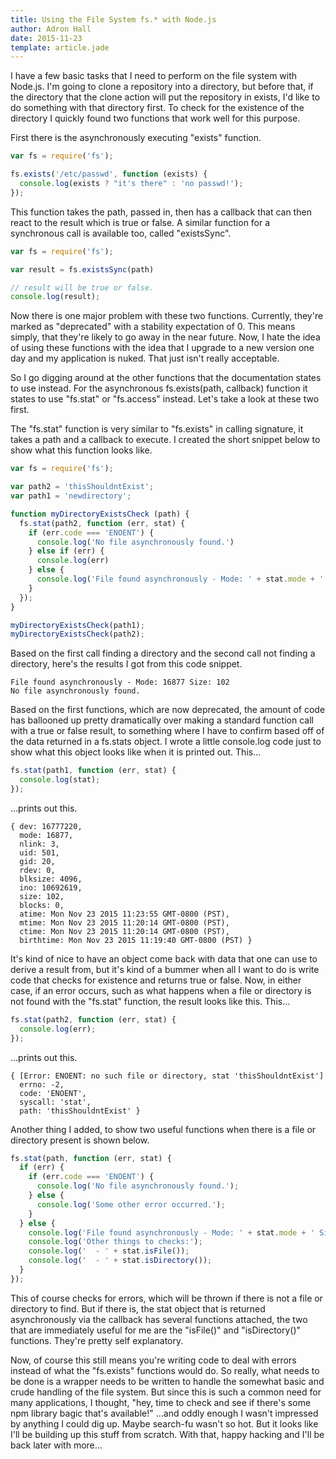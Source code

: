 ```yaml
---
title: Using the File System fs.* with Node.js
author: Adron Hall
date: 2015-11-23
template: article.jade
---
```

I have a few basic tasks that I need to perform on the file system with Node.js. I'm going to clone a repository into a directory, but before that, if the directory that the clone action will put the repository in exists, I'd like to do something with that directory first. To check for the existence of the directory I quickly found two functions that work well for this purpose.

<span class="more"></span>

First there is the asynchronously executing "exists" function.

```javascript
var fs = require('fs');

fs.exists('/etc/passwd', function (exists) {
  console.log(exists ? "it's there" : 'no passwd!');
});
```

This function takes the path, passed in, then has a callback that can then react to the result which is true or false. A similar function for a synchronous call is available too, called "existsSync".

```javascript
var fs = require('fs');

var result = fs.existsSync(path)

// result will be true or false.
console.log(result);
```

Now there is one major problem with these two functions. Currently, they're marked as "deprecated" with a stability expectation of 0. This means simply, that they're likely to go away in the near future. Now, I hate the idea of using these functions with the idea that I upgrade to a new version one day and my application is nuked. That just isn't really acceptable.

So I go digging around at the other functions that the documentation states to use instead. For the asynchronous fs.exists(path, callback) function it states to use "fs.stat" or "fs.access" instead. Let's take a look at these two first.

The "fs.stat" function is very similar to "fs.exists" in calling signature, it takes a path and a callback to execute. I created the short snippet below to show what this function looks like.

```javascript
var fs = require('fs');

var path2 = 'thisShouldntExist';
var path1 = 'newdirectory';

function myDirectoryExistsCheck (path) {
  fs.stat(path2, function (err, stat) {
    if (err.code === 'ENOENT') {
      console.log('No file asynchronously found.')
    } else if (err) {
      console.log(err)
    } else {
      console.log('File found asynchronously - Mode: ' + stat.mode + ' Size: ' + stat.size);
    }
  });
}

myDirectoryExistsCheck(path1);
myDirectoryExistsCheck(path2);
```

Based on the first call finding a directory and the second call not finding a directory, here's the results I got from this code snippet.

```shell-script
File found asynchronously - Mode: 16877 Size: 102
No file asynchronously found.
```

Based on the first functions, which are now deprecated, the amount of code has ballooned up pretty dramatically over making a standard function call with a true or false result, to something where I have to confirm based off of the data returned in a fs.stats object. I wrote a little console.log code just to show what this object looks like when it is printed out. This...

```javascript
fs.stat(path1, function (err, stat) {
  console.log(stat);
});
```

...prints out this.

```shell-script
{ dev: 16777220,
  mode: 16877,
  nlink: 3,
  uid: 501,
  gid: 20,
  rdev: 0,
  blksize: 4096,
  ino: 10692619,
  size: 102,
  blocks: 0,
  atime: Mon Nov 23 2015 11:23:55 GMT-0800 (PST),
  mtime: Mon Nov 23 2015 11:20:14 GMT-0800 (PST),
  ctime: Mon Nov 23 2015 11:20:14 GMT-0800 (PST),
  birthtime: Mon Nov 23 2015 11:19:40 GMT-0800 (PST) }
```

It's kind of nice to have an object come back with data that one can use to derive a result from, but it's kind of a bummer when all I want to do is write code that checks for existence and returns true or false. Now, in either case, if an error occurs, such as what happens when a file or directory is not found with the "fs.stat" function, the result looks like this.  This...

```javascript
fs.stat(path2, function (err, stat) {
  console.log(err);
});
```

...prints out this.

```shell-script
{ [Error: ENOENT: no such file or directory, stat 'thisShouldntExist']
  errno: -2,
  code: 'ENOENT',
  syscall: 'stat',
  path: 'thisShouldntExist' }
```

Another thing I added, to show two useful functions when there is a file or directory present is shown below.

```javascript
fs.stat(path, function (err, stat) {
  if (err) {
    if (err.code === 'ENOENT') {
      console.log('No file asynchronously found.');
    } else {
      console.log('Some other error occurred.');
    }
  } else {
    console.log('File found asynchronously - Mode: ' + stat.mode + ' Size: ' + stat.size);
    console.log('Other things to checks:');
    console.log('  - ' + stat.isFile());
    console.log('  - ' + stat.isDirectory());
  }
});
```

This of course checks for errors, which will be thrown if there is not a file or directory to find. But if there is, the stat object that is returned asynchronously via the callback has several functions attached, the two that are immediately useful for me are the "isFile()" and "isDirectory()" functions. They're pretty self explanatory.

Now, of course this still means you're writing code to deal with errors instead of what the "fs.exists" functions would do. So really, what needs to be done is a wrapper needs to be written to handle the somewhat basic and crude handling of the file system. But since this is such a common need for many applications, I thought, "hey, time to check and see if there's some npm library bagic that's available!" ...and oddly enough I wasn't impressed by anything I could dig up. Maybe search-fu wasn't so hot. But it looks like I'll be building up this stuff from scratch. With that, happy hacking and I'll be back later with more...
